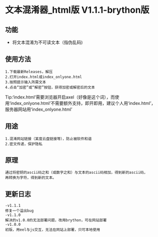 # 文本混淆器_html版 V1.1.1-brython版
## 功能
- 将文本混淆为不可读文本（指伪乱码)
## 使用方法
    1.下载最新Releases，解压
    2.打开index.html或index_onlyone.html
    3.按照提示输入所需文本
    4.点击“加密”或“解密”按钮，获得加密或解密后的文本
Tip:‘index.html’需要浏览器开启axel（好像是这个词），而使用‘index_onlyone.html’不需要额外支持，即开即用，建议个人用‘index.html’，服务器网站用‘index_onlyone.html’
## 用途
    1.混淆网站链接（某度云盘链接等），防止被软件和谐
    2.密文传递，保护隐私
## 原理
    通过将密钥的ascii码之和（或数字之和）与文本的ascii码相加，得到新的ascii码，
    再转换为字符，得到新的文本。
## 更新日志
    -v1.1.1
    修复一个溢出bug
    -v1.1.0
    解决的v1.0.0的无法部署问题，改用brython，可在网站部署
    -v1.0.0
    初版，用eel与js交互，无法在网站上部署，只可本地使用
    
    
